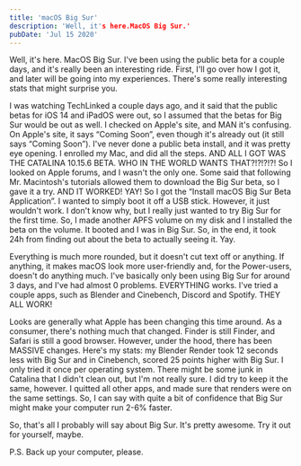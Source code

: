 ```yaml
---
title: 'macOS Big Sur'
description: 'Well, it's here.MacOS Big Sur.'
pubDate: 'Jul 15 2020'
---
```


Well, it's here. MacOS Big Sur. I've been using the public beta for a couple days, and it's really been an interesting ride. First, I'll go over how I got it, and later will be going into my experiences. There's some really interesting stats that might surprise you.

I was watching TechLinked a couple days ago, and it said that the public betas for iOS 14 and iPadOS were out, so I assumed that the betas for Big Sur would be out as well. I checked on Apple's site, and MAN it's confusing. On Apple's site, it says “Coming Soon”, even though it's already out (it still says “Coming Soon”). I've never done a public beta install, and it was pretty eye opening. I enrolled my Mac, and did all the steps. AND ALL I GOT WAS THE CATALINA 10.15.6 BETA. WHO IN THE WORLD WANTS THAT?!?!?!?! So I looked on Apple forums, and I wasn't the only one. Some said that following Mr. Macintosh's tutorials allowed them to download the Big Sur beta, so I gave it a try. AND IT WORKED! YAY! So I got the “Install macOS Big Sur Beta Application”. I wanted to simply boot it off a USB stick. However, it just wouldn't work. I don't know why, but I really just wanted to try Big Sur for the first time. So, I made another APFS volume on my disk and I installed the beta on the volume. It booted and I was in Big Sur. So, in the end, it took 24h from finding out about the beta to actually seeing it. Yay.

Everything is much more rounded, but it doesn't cut text off or anything. If anything, it makes macOS look more user-friendly and, for the Power-users, doesn't do anything much. I've basically only been using Big Sur for around 3 days, and I've had almost 0 problems. EVERYTHING works. I've tried a couple apps, such as Blender and Cinebench, Discord and Spotify. THEY ALL WORK!

Looks are generally what Apple has been changing this time around. As a consumer, there's nothing much that changed. Finder is still Finder, and Safari is still a good browser. However, under the hood, there has been MASSIVE changes. Here's my stats: my Blender Render took 12 seconds less with Big Sur and in Cinebench, scored 25 points higher with Big Sur. I only tried it once per operating system. There might be some junk in Catalina that I didn't clean out, but I'm not really sure. I did try to keep it the same, however. I quitted all other apps, and made sure that renders were on the same settings. So, I can say with quite a bit of confidence that Big Sur might make your computer run 2-6% faster.

So, that's all I probably will say about Big Sur. It's pretty awesome. Try it out for yourself, maybe.

P.S. Back up your computer, please.